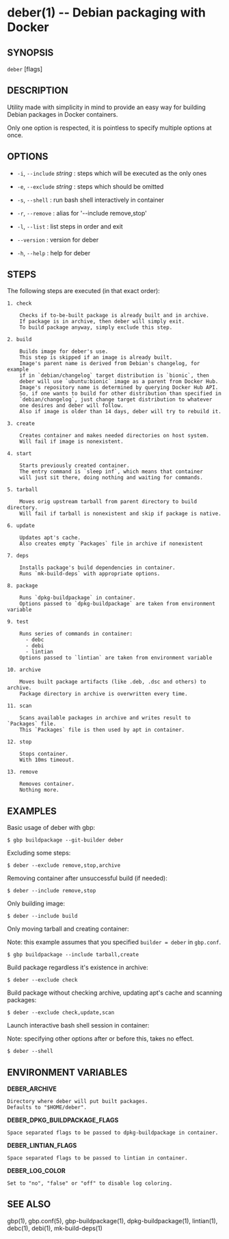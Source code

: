 deber(1) -- Debian packaging with Docker
=============================================

## SYNOPSIS

`deber` [flags]

## DESCRIPTION

Utility made with simplicity in mind to provide
an easy way for building Debian packages in
Docker containers.

Only one option is respected,
it is pointless to specify multiple options at once.

## OPTIONS

 * `-i`, `--include` *string* :
  steps which will be executed as the only ones

 * `-e`, `--exclude` *string* :
  steps which should be omitted

 * `-s`, `--shell` :
  run bash shell interactively in container
  
 * `-r`, `--remove` :
  alias for '--include remove,stop'
    
 * `-l`, `--list` :
  list steps in order and exit

 * `--version` :
  version for deber

 * `-h`, `--help` :
  help for deber

## STEPS

The following steps are executed (in that exact order):

`1. check`

        Checks if to-be-built package is already built and in archive.
        If package is in archive, then deber will simply exit.
        To build package anyway, simply exclude this step.

`2. build`

        Builds image for deber's use.
        This step is skipped if an image is already built.
        Image's parent name is derived from Debian's changelog, for example
        if in `debian/changelog` target distribution is `bionic`, then
        deber will use `ubuntu:bionic` image as a parent from Docker Hub.
        Image's repository name is determined by querying Docker Hub API.
        So, if one wants to build for other distribution than specified in
        `debian/changelog`, just change target distribution to whatever
        one desires and deber will follow.
        Also if image is older than 14 days, deber will try to rebuild it.

`3. create`

        Creates container and makes needed directories on host system.
        Will fail if image is nonexistent.

`4. start`

        Starts previously created container.
        The entry command is `sleep inf`, which means that container
        will just sit there, doing nothing and waiting for commands.

`5. tarball`

        Moves orig upstream tarball from parent directory to build directory.
        Will fail if tarball is nonexistent and skip if package is native.

`6. update`

        Updates apt's cache.
        Also creates empty `Packages` file in archive if nonexistent

`7. deps`

        Installs package's build dependencies in container.
        Runs `mk-build-deps` with appropriate options.

`8. package`

        Runs `dpkg-buildpackage` in container.
        Options passed to `dpkg-buildpackage` are taken from environment variable

`9. test`

        Runs series of commands in container:
          - debc
          - debi
          - lintian
        Options passed to `lintian` are taken from environment variable

`10. archive`

        Moves built package artifacts (like .deb, .dsc and others) to archive.
        Package directory in archive is overwritten every time.

`11. scan`

        Scans available packages in archive and writes result to `Packages` file.
        This `Packages` file is then used by apt in container.

`12. stop`

        Stops container.
        With 10ms timeout.

`13. remove`

        Removes container.
        Nothing more.

## EXAMPLES

Basic usage of deber with gbp:

    $ gbp buildpackage --git-builder deber

Excluding some steps:

    $ deber --exclude remove,stop,archive

Removing container after unsuccessful build (if needed):

    $ deber --include remove,stop

Only building image:

    $ deber --include build

Only moving tarball and creating container:

Note: this example assumes that you specified `builder = deber` in `gbp.conf`.

    $ gbp buildpackage --include tarball,create

Build package regardless it's existence in archive:

    $ deber --exclude check

Build package without checking archive, updating apt's cache and scanning packages:

    $ deber --exclude check,update,scan

Launch interactive bash shell session in container:

Note: specifying other options after or before this, takes no effect.

    $ deber --shell

## ENVIRONMENT VARIABLES

**DEBER_ARCHIVE**

    Directory where deber will put built packages.
    Defaults to "$HOME/deber".

**DEBER_DPKG_BUILDPACKAGE_FLAGS**

    Space separated flags to be passed to dpkg-buildpackage in container.

**DEBER_LINTIAN_FLAGS**

    Space separated flags to be passed to lintian in container.
    
**DEBER_LOG_COLOR**

    Set to "no", "false" or "off" to disable log coloring.

## SEE ALSO

gbp(1), gbp.conf(5), gbp-buildpackage(1), dpkg-buildpackage(1), lintian(1), debc(1), debi(1), mk-build-deps(1)